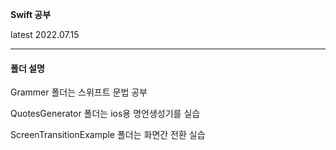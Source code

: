 **Swift 공부**

latest 2022.07.15

---
#### 폴더 설명

Grammer 폴더는 스위프트 문법 공부 

QuotesGenerator 폴더는 ios용 명언생성기를 실습

ScreenTransitionExample 폴더는 화면간 전환 실습